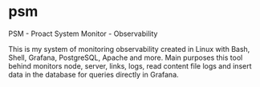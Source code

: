 # psm
PSM - Proact System Monitor - Observability

This is my system of monitoring observability created in Linux with Bash, Shell, Grafana, PostgreSQL, Apache and more. Main purposes this tool behind monitors node, server, links, logs, read content file logs and insert data in the database for queries directly in Grafana.
